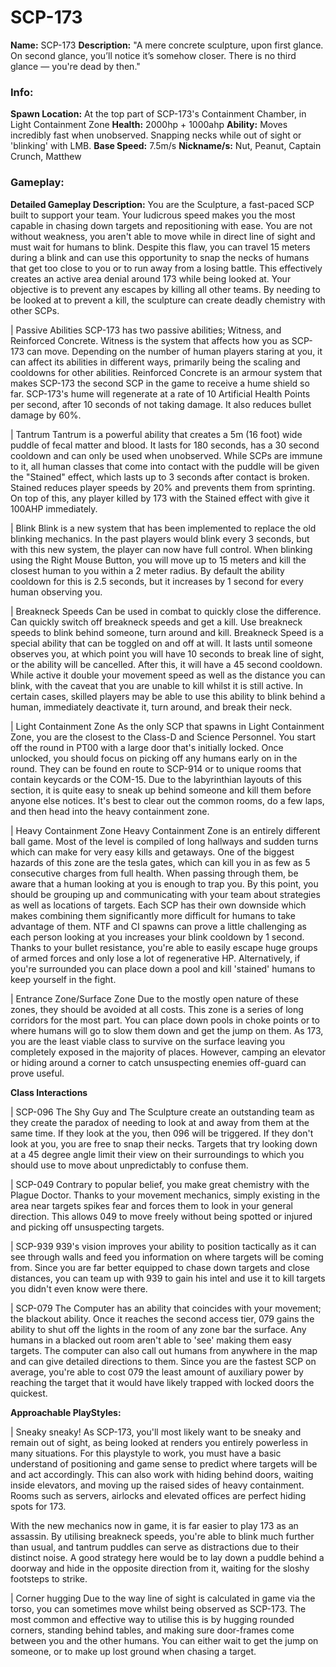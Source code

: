 # SCP-173

**Name:** SCP-173
**Description:** "A mere concrete sculpture, upon first glance. On second glance, you’ll notice it’s somehow closer. There is no third glance — you're dead by then."

### Info:

**Spawn Location:** At the top part of SCP-173's Containment Chamber, in Light Containment Zone
**Health:** 2000hp + 1000ahp
**Ability:** Moves incredibly fast when unobserved. Snapping necks while out of sight or 'blinking' with LMB. 
**Base Speed:** 7.5m/s
**Nickname/s:** Nut, Peanut, Captain Crunch, Matthew

### Gameplay:

**Detailed Gameplay Description:**
You are the Sculpture, a fast-paced SCP built to support your team. Your ludicrous speed makes you the most capable in chasing down targets and repositioning with ease. You are not without weakness, you aren't able to move while in direct line of sight and must wait for humans to blink. Despite this flaw, you can travel 15 meters during a blink and can use this opportunity to snap the necks of humans that get too close to you or to run away from a losing battle. This effectively creates an active area denial around 173 while being looked at. Your objective is to prevent any escapes by killing all other teams. By needing to be looked at to prevent a kill, the sculpture can create deadly chemistry with other SCPs. 

| Passive Abilities
SCP-173 has two passive abilities; Witness, and Reinforced Concrete. Witness is the system that affects how you as SCP-173 can move. Depending on the number of human players staring at you, it can affect its abilities in different ways, primarily being the scaling and cooldowns for other abilities. Reinforced Concrete is an armour system that makes SCP-173 the second SCP in the game to receive a hume shield so far. SCP-173's hume will regenerate at a rate of 10 Artificial Health Points per second, after 10 seconds of not taking damage. It also reduces bullet damage by 60%.

| Tantrum
Tantrum is a powerful ability that creates a 5m (16 foot) wide puddle of fecal matter and blood. It lasts for 180 seconds, has a 30 second cooldown and can only be used when unobserved. While SCPs are immune to it, all human classes that come into contact with the puddle will be given the "Stained" effect, which lasts up to 3 seconds after contact is broken. Stained reduces player speeds by 20% and prevents them from sprinting. On top of this, any player killed by 173 with the Stained effect with give it 100AHP immediately. 

| Blink
Blink is a new system that has been implemented to replace the old blinking mechanics. In the past players would blink every 3 seconds, but with this new system, the player can now have full control. When blinking using the Right Mouse Button, you will move up to 15 meters and kill the closest human to you within a 2 meter radius. By default the ability cooldown for this is 2.5 seconds, but it increases by 1 second for every human observing you.

| Breakneck Speeds
Can be used in combat to quickly close the difference. Can quickly switch off breakneck speeds and get a kill. Use breakneck speeds to blink behind someone, turn around and kill.
Breakneck Speed is a special ability that can be toggled on and off at will. It lasts until someone observes you, at which point you will have 10 seconds to break line of sight, or the ability will be cancelled. After this, it will have a 45 second cooldown. While active it double your movement speed as well as the distance you can blink, with the caveat that you are unable to kill whilst it is still active. In certain cases, skilled players may be able to use this ability to blink behind a human, immediately deactivate it, turn around, and break their neck.

| Light Containment Zone
As the only SCP that spawns in Light Containment Zone, you are the closest to the Class-D and Science Personnel. You start off the round in PT00 with a large door that's initially locked. Once unlocked, you should focus on picking off any humans early on in the round. They can be found en route to SCP-914 or to unique rooms that contain keycards or the COM-15. Due to the labyrinthian layouts of this section, it is quite easy to sneak up behind someone and kill them before anyone else notices. It's best to clear out the common rooms, do a few laps, and then head into the heavy containment zone.

| Heavy Containment Zone
Heavy Containment Zone is an entirely different ball game. Most of the level is compiled of long hallways and sudden turns which can make for very easy kills and getaways. One of the biggest hazards of this zone are the tesla gates, which can kill you in as few as 5 consecutive charges from full health. When passing through them, be aware that a human looking at you is enough to trap you. By this point, you should be grouping up and communicating with your team about strategies as well as locations of targets. Each SCP has their own downside which makes combining them significantly more difficult for humans to take advantage of them. NTF and CI spawns can prove a little challenging as each person looking at you increases your blink cooldown by 1 second. Thanks to your bullet resistance, you're able to easily escape huge groups of armed forces and only lose a lot of regenerative HP. Alternatively, if you're surrounded you can place down a pool and kill 'stained' humans to keep yourself in the fight.

| Entrance Zone/Surface Zone
Due to the mostly open nature of these zones, they should be avoided at all costs. This zone is a series of long corridors for the most part. You can place down pools in choke points or to where humans will go to slow them down and get the jump on them. As 173, you are the least viable class to survive on the surface leaving you completely exposed in the majority of places. However, camping an elevator or hiding around a corner to catch unsuspecting enemies off-guard can prove useful.

**Class Interactions**

| SCP-096
The Shy Guy and The Sculpture create an outstanding team as they create the paradox of needing to look at and away from them at the same time. If they look at the you, then 096 will be triggered. If they don't look at you, you are free to snap their necks. Targets that try looking down at a 45 degree angle limit their view on their surroundings to which you should use to move about unpredictably to confuse them.

| SCP-049
Contrary to popular belief, you make great chemistry with the Plague Doctor. Thanks to your movement mechanics, simply existing in the area near targets spikes fear and forces them to look in your general direction. This allows 049 to move freely without being spotted or injured and picking off unsuspecting targets.

| SCP-939
939's vision improves your ability to position tactically as it can see through walls and feed you information on where targets will be coming from. Since you are far better equipped to chase down targets and close distances, you can team up with 939 to gain his intel and use it to kill targets you didn't even know were there.

| SCP-079
The Computer has an ability that coincides with your movement; the blackout ability. Once it reaches the second access tier, 079 gains the ability to shut off the lights in the room of any zone bar the surface. Any humans in a blacked out room aren't able to 'see' making them easy targets. The computer can also call out humans from anywhere in the map and can give detailed directions to them. Since you are the fastest SCP on average, you're able to cost 079 the least amount of auxiliary power by reaching the target that it would have likely trapped with locked doors the quickest.

**Approachable PlayStyles:**

| Sneaky sneaky!
As SCP-173, you'll most likely want to be sneaky and remain out of sight, as being looked at renders you entirely powerless in many situations. For this playstyle to work, you must have a basic understand of positioning and game sense to predict where targets will be and act accordingly. This can also work with hiding behind doors, waiting inside elevators, and moving up the raised sides of heavy containment. Rooms such as servers, airlocks and elevated offices are perfect hiding spots for 173.

With the new mechanics now in game, it is far easier to play 173 as an assassin. By utilising breakneck speeds, you're able to blink much further than usual, and tantrum puddles can serve as distractions due to their distinct noise. A good strategy here would be to lay down a puddle behind a doorway and hide in the opposite direction from it, waiting for the sloshy footsteps to strike.

| Corner hugging
Due to the way line of sight is calculated in game via the torso, you can sometimes move whilst being observed as SCP-173. The most common and effective way to utilise this is by hugging rounded corners, standing behind tables, and making sure door-frames come between you and the other humans. You can either wait to get the jump on someone, or to make up lost ground when chasing a target.